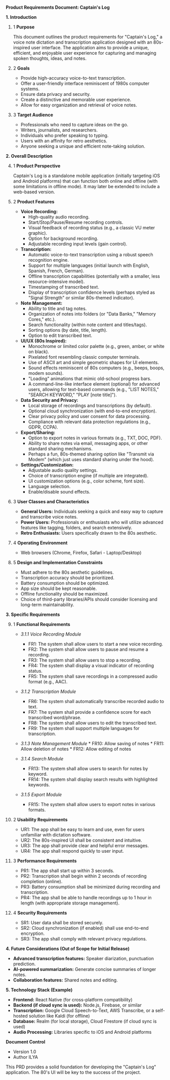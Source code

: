 **Product Requirements Document: Captain's Log**

**1. Introduction**

1.  1 **Purpose**

    This document outlines the product requirements for "Captain's Log," a voice note dictation and transcription application designed with an 80s-inspired user interface. The application aims to provide a unique, efficient, and enjoyable user experience for capturing and managing spoken thoughts, ideas, and notes.

2.  2 **Goals**

    *   Provide high-accuracy voice-to-text transcription.
    *   Offer a user-friendly interface reminiscent of 1980s computer systems.
    *   Ensure data privacy and security.
    *   Create a distinctive and memorable user experience.
    *   Allow for easy organization and retrieval of voice notes.

3.  3 **Target Audience**

    *   Professionals who need to capture ideas on the go.
    *   Writers, journalists, and researchers.
    *   Individuals who prefer speaking to typing.
    *   Users with an affinity for retro aesthetics.
    *   Anyone seeking a unique and efficient note-taking solution.

**2. Overall Description**

4.  1 **Product Perspective**

    Captain's Log is a standalone mobile application (initially targeting iOS and Android platforms) that can function both online and offline (with some limitations in offline mode). It may later be extended to include a web-based version.

5.  2 **Product Features**

    *   **Voice Recording:**
        *   High-quality audio recording.
        *   Start/Stop/Pause/Resume recording controls.
        *   Visual feedback of recording status (e.g., a classic VU meter graphic).
        *   Option for background recording.
        *   Adjustable recording input levels (gain control).
    *   **Transcription:**
        *   Automatic voice-to-text transcription using a robust speech recognition engine.
        *   Support for multiple languages (initial launch with English, Spanish, French, German).
        *   Offline transcription capabilities (potentially with a smaller, less resource-intensive model).
        *   Timestamping of transcribed text.
        *   Display of transcription confidence levels (perhaps styled as "Signal Strength" or similar 80s-themed indicator).
    *   **Note Management:**
        *   Ability to title and tag notes.
        *   Organization of notes into folders (or "Data Banks," "Memory Cores," etc.).
        *   Search functionality (within note content and titles/tags).
        *   Sorting options (by date, title, length).
        *   Option to edit transcribed text.
    *   **UI/UX (80s Inspired):**
        *   Monochrome or limited color palette (e.g., green, amber, or white on black).
        *   Pixelated font resembling classic computer terminals.
        *   Use of ASCII art and simple geometric shapes for UI elements.
        *   Sound effects reminiscent of 80s computers (e.g., beeps, boops, modem sounds).
        *   "Loading" animations that mimic old-school progress bars.
        *   A command-line-like interface element (optional) for advanced users, allowing for text-based commands (e.g., "LIST NOTES," "SEARCH KEYWORD," "PLAY [note title]").
    *   **Data Security and Privacy:**
        *   Local storage of recordings and transcriptions (by default).
        *   Optional cloud synchronization (with end-to-end encryption).
        *   Clear privacy policy and user consent for data processing.
        *   Compliance with relevant data protection regulations (e.g., GDPR, CCPA).
    *   **Export/Sharing:**
        *   Option to export notes in various formats (e.g., TXT, DOC, PDF).
        *   Ability to share notes via email, messaging apps, or other standard sharing mechanisms.
        *   Perhaps a fun, 80s-themed sharing option like "Transmit via Modem" (which just uses standard sharing under the hood).
    *   **Settings/Customization:**
        *   Adjustable audio quality settings.
        *   Choice of transcription engine (if multiple are integrated).
        *   UI customization options (e.g., color scheme, font size).
        *   Language selection.
        *   Enable/disable sound effects.

6.  3 **User Classes and Characteristics**

    *   **General Users:** Individuals seeking a quick and easy way to capture and transcribe voice notes.
    *   **Power Users:** Professionals or enthusiasts who will utilize advanced features like tagging, folders, and search extensively.
    *   **Retro Enthusiasts:** Users specifically drawn to the 80s aesthetic.

7.  4 **Operating Environment**

    *  Web browsers (Chrome, Firefox, Safari - Laptop/Desktop)

8.  5 **Design and Implementation Constraints**

    *   Must adhere to the 80s aesthetic guidelines.
    *   Transcription accuracy should be prioritized.
    *   Battery consumption should be optimized.
    *   App size should be kept reasonable.
    *   Offline functionality should be maximized.
    *   Choice of third-party libraries/APIs should consider licensing and long-term maintainability.

**3. Specific Requirements**

9.  1 **Functional Requirements**

    *   *3.1.1 Voice Recording Module*
        *   FR1: The system shall allow users to start a new voice recording.
        *   FR2: The system shall allow users to pause and resume a recording.
        *   FR3: The system shall allow users to stop a recording.
        *   FR4: The system shall display a visual indicator of recording status.
        *   FR5: The system shall save recordings in a compressed audio format (e.g., AAC).

    *   *3.1.2 Transcription Module*
        *   FR6: The system shall automatically transcribe recorded audio to text.
        *   FR7: The system shall provide a confidence score for each transcribed word/phrase.
        *   FR8: The system shall allow users to edit the transcribed text.
        *   FR9: The system shall support multiple languages for transcription.

    *    *3.1.3 Note Management Module*
        *    FR10: Allow saving of notes
        *    FR11: Allow deletion of notes
        *    FR12: Allow editing of notes

    *   *3.1.4 Search Module*
        *   FR13: The system shall allow users to search for notes by keyword.
        *   FR14: The system shall display search results with highlighted keywords.

    *   *3.1.5 Export Module*
        *   FR15: The system shall allow users to export notes in various formats.

10. 2 **Usability Requirements**

    *   UR1: The app shall be easy to learn and use, even for users unfamiliar with dictation software.
    *   UR2: The 80s-inspired UI shall be consistent and intuitive.
    *   UR3: The app shall provide clear and helpful error messages.
    *   UR4: The app shall respond quickly to user input.

11. 3 **Performance Requirements**

    *   PR1: The app shall start up within 3 seconds.
    *   PR2: Transcription shall begin within 2 seconds of recording completion (online).
    *   PR3: Battery consumption shall be minimized during recording and transcription.
    *   PR4: The app shall be able to handle recordings up to 1 hour in length (with appropriate storage management).

12. 4 **Security Requirements**

    *   SR1: User data shall be stored securely.
    *   SR2: Cloud synchronization (if enabled) shall use end-to-end encryption.
    *   SR3: The app shall comply with relevant privacy regulations.

**4. Future Considerations (Out of Scope for Initial Release)**

*   **Advanced transcription features:** Speaker diarization, punctuation prediction.
*   **AI-powered summarization:** Generate concise summaries of longer notes.
*   **Collaboration features:** Shared notes and editing.

**5. Technology Stack (Example)**

*   **Frontend:** React Native (for cross-platform compatibility)
*   **Backend (if cloud sync is used):** Node.js, Firebase, or similar
*   **Transcription:** Google Cloud Speech-to-Text, AWS Transcribe, or a self-hosted solution like Kaldi (for offline)
*   **Database:** Realm (for local storage), Cloud Firestore (if cloud sync is used)
*   **Audio Processing:** Libraries specific to iOS and Android platforms

**Document Control**
* Version 1.0
* Author ILYA

This PRD provides a solid foundation for developing the "Captain's Log" application. The 80's UI will be key to the success of the project.
